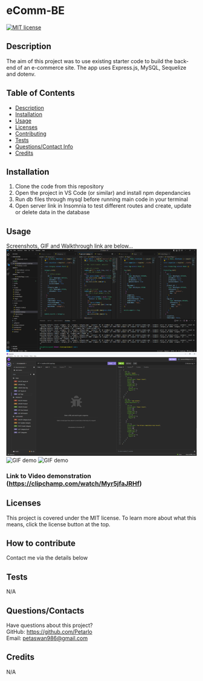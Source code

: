 ﻿# eComm-BE
[![MIT license](https://img.shields.io/badge/license-MIT-blue.svg)](https://lbesson.mit-license.org/)

  ## Description
  The aim of this project was to use existing starter code to build the back-end of an e-commerce site. 
  The app uses Express.js, MySQL, Sequelize and dotenv.

  ## Table of Contents
  * [Description](#description)
  * [Installation](#installation)
  * [Usage](#usage)
  * [Licenses](#licenses)
  * [Contributing](#how-to-contribute)
  * [Tests](#tests)
  * [Questions/Contact Info](#questionscontacts)
  * [Credits](#credits)

  ## Installation
  1. Clone the code from this repository
  2. Open the project in VS Code (or similar) and install npm dependancies 
  3. Run db files through mysql before running main code in your terminal
  4. Open server link in Insomnia to test different routes and create, update or delete data in the database

  ## Usage
  Screenshots, GIF and Walkthrough link are below...
  ![Screenshot of application](./Assets/Images/vsCodeScreenshot.png)
  ![Screenshot of application](./Assets/Images/InsomniaScreenshot.png)
  ![GIF demo](./Assets/Images/vsCode.gif)
  ![GIF demo](./Assets/Images/Insomnia.gif)
   ### Link to Video demonstration (https://clipchamp.com/watch/Myr5jfaJRHf)


  ## Licenses
  This project is covered under the MIT license.
  To learn more about what this means, click the license button at the top.

  ## How to contribute
   Contact me via the details below

  ## Tests
  N/A

  ## Questions/Contacts
  Have questions about this project?  
  GitHub: https://github.com/Petarlo<br>
  Email: petaswan986@gmail.com  

  ## Credits
  N/A

